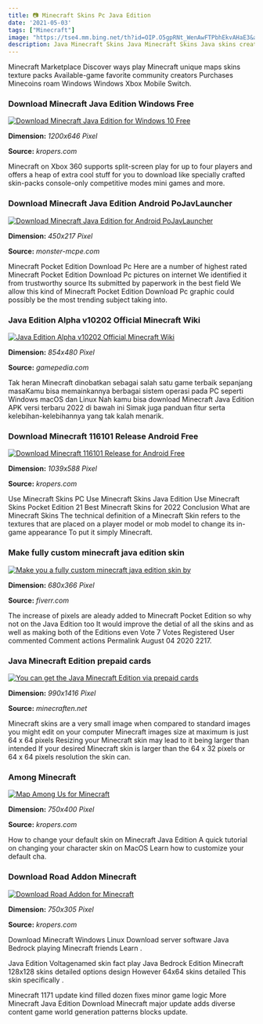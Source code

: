 ```yaml
---
title: 📷 Minecraft Skins Pc Java Edition
date: '2021-05-03'
tags: ["Minecraft"]
image: "https://tse4.mm.bing.net/th?id=OIP.O5gpRNt_WenAwFTPbhEkvAHaE3&amp;pid=15.1"
description: Java Minecraft Skins Java Minecraft Skins Java skins created by Tynkers community can be customized saved and deployed in your world Create Minecraft Resourc
---
```




Minecraft Marketplace Discover ways play Minecraft unique maps skins texture packs Available-game favorite community creators Purchases Minecoins roam Windows Windows Xbox Mobile Switch.



### Download Minecraft Java Edition Windows Free

[![Download Minecraft Java Edition for Windows 10  Free](https://kropers.com/uploads/posts/2020-11/1605285534_rb6yn7um8i.png)](https://kropers.com/uploads/posts/2020-11/1605285534_rb6yn7um8i.png)


**Dimension:** _1200x646 Pixel_ 

**Source:** _kropers.com_ 


Minecraft on Xbox 360 supports split-screen play for up to four players and offers a heap of extra cool stuff for you to download like specially crafted skin-packs console-only competitive modes mini games and more.


### Download Minecraft Java Edition Android PoJavLauncher

[![Download Minecraft Java Edition for Android  PoJavLauncher](https://monster-mcpe.com/uploads/posts/2021-04/1618592441_minecraft-pojavlauncher.jpg)](https://monster-mcpe.com/uploads/posts/2021-04/1618592441_minecraft-pojavlauncher.jpg)


**Dimension:** _450x217 Pixel_ 

**Source:** _monster-mcpe.com_ 


Minecraft Pocket Edition Download Pc Here are a number of highest rated Minecraft Pocket Edition Download Pc pictures on internet We identified it from trustworthy source Its submitted by paperwork in the best field We allow this kind of Minecraft Pocket Edition Download Pc graphic could possibly be the most trending subject taking into.


### Java Edition Alpha v10202 Official Minecraft Wiki

[![Java Edition Alpha v10202  Official Minecraft Wiki](https://gamepedia.cursecdn.com/minecraft_gamepedia/a/ae/Alpha_v1.0.2_02.png)](https://gamepedia.cursecdn.com/minecraft_gamepedia/a/ae/Alpha_v1.0.2_02.png)


**Dimension:** _854x480 Pixel_ 

**Source:** _gamepedia.com_ 


Tak heran Minecraft dinobatkan sebagai salah satu game terbaik sepanjang masaKamu bisa memainkannya berbagai sistem operasi pada PC seperti Windows macOS dan Linux Nah kamu bisa download Minecraft Java Edition APK versi terbaru 2022 di bawah ini Simak juga panduan fitur serta kelebihan-kelebihannya yang tak kalah menarik.


### Download Minecraft 116101 Release Android Free

[![Download Minecraft 116101 Release for Android  Free](https://kropers.com/uploads/posts/2020-11/1606151796_mc-r101__en.png)](https://kropers.com/uploads/posts/2020-11/1606151796_mc-r101__en.png)


**Dimension:** _1039x588 Pixel_ 

**Source:** _kropers.com_ 


Use Minecraft Skins PC Use Minecraft Skins Java Edition Use Minecraft Skins Pocket Edition 21 Best Minecraft Skins for 2022 Conclusion What are Minecraft Skins The technical definition of a Minecraft Skin refers to the textures that are placed on a player model or mob model to change its in-game appearance To put it simply Minecraft.


### Make fully custom minecraft java edition skin 

[![Make you a fully custom minecraft java edition skin by ](https://fiverr-res.cloudinary.com/images/t_main1,q_auto,f_auto,q_auto,f_auto/gigs/147614589/original/3efd9505c571a671c635c80cada305ce97de8a78/make-you-a-full-y-custom-minecraft-java-edition-skin.png)](https://fiverr-res.cloudinary.com/images/t_main1,q_auto,f_auto,q_auto,f_auto/gigs/147614589/original/3efd9505c571a671c635c80cada305ce97de8a78/make-you-a-full-y-custom-minecraft-java-edition-skin.png)


**Dimension:** _680x366 Pixel_ 

**Source:** _fiverr.com_ 


The increase of pixels are aleady added to Minecraft Pocket Edition so why not on the Java Edition too It would improve the detial of all the skins and as well as making both of the Editions even Vote 7 Votes Registered User commented Comment actions Permalink August 04 2020 2217.


###  Java Minecraft Edition prepaid cards 

[![You can get the Java Minecraft Edition via prepaid cards ](https://minecraften.net/images/b4/image-b4a1156a458084af2d089133aa293c33.png)](https://minecraften.net/images/b4/image-b4a1156a458084af2d089133aa293c33.png)


**Dimension:** _990x1416 Pixel_ 

**Source:** _minecraften.net_ 


Minecraft skins are a very small image when compared to standard images you might edit on your computer Minecraft images size at maximum is just 64 x 64 pixels Resizing your Minecraft skin may lead to it being larger than intended If your desired Minecraft skin is larger than the 64 x 32 pixels or 64 x 64 pixels resolution the skin can.


###  Among Minecraft

[![Map Among Us for Minecraft](https://kropers.com/uploads/posts/2020-10/medium/1601559405_7o90-1.png)](https://kropers.com/uploads/posts/2020-10/medium/1601559405_7o90-1.png)


**Dimension:** _750x400 Pixel_ 

**Source:** _kropers.com_ 


How to change your default skin on Minecraft Java Edition A quick tutorial on changing your character skin on MacOS Learn how to customize your default cha.


### Download Road Addon Minecraft

[![Download Road Addon for Minecraft](https://kropers.com/uploads/posts/2020-10/medium/1603025184_1603025118221.png)](https://kropers.com/uploads/posts/2020-10/medium/1603025184_1603025118221.png)


**Dimension:** _750x305 Pixel_ 

**Source:** _kropers.com_ 



Download Minecraft Windows Linux Download server software Java Bedrock playing Minecraft friends Learn .


Java Edition Voltagenamed skin fact play Java Bedrock Edition Minecraft 128x128 skins detailed options design However 64x64 skins detailed This skin specifically .


 Minecraft 1171 update kind filled dozen fixes minor game logic More Minecraft Java Edition Download Minecraft major update adds diverse content game world generation patterns blocks update.




